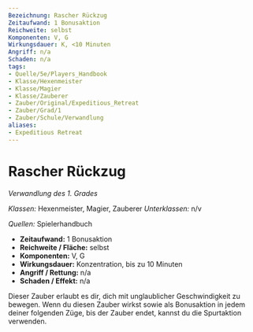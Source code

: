 ```yaml
---
Bezeichnung: Rascher Rückzug
Zeitaufwand: 1 Bonusaktion
Reichweite: selbst
Komponenten: V, G
Wirkungsdauer: K, <10 Minuten
Angriff: n/a
Schaden: n/a
tags:
- Quelle/5e/Players_Handbook
- Klasse/Hexenmeister
- Klasse/Magier
- Klasse/Zauberer
- Zauber/Original/Expeditious_Retreat
- Zauber/Grad/1
- Zauber/Schule/Verwandlung
aliases:
- Expeditious Retreat
---
```

# Rascher Rückzug
_Verwandlung des 1. Grades_

_Klassen:_ Hexenmeister, Magier, Zauberer
_Unterklassen:_  n/v

_Quellen:_ Spielerhandbuch

- **Zeitaufwand:** 1 Bonusaktion
- **Reichweite / Fläche:** selbst
- **Komponenten:** V, G
- **Wirkungsdauer:** Konzentration, bis zu 10 Minuten
- **Angriff / Rettung:** n/a
- **Schaden / Effekt:**  n/a

Dieser Zauber erlaubt es dir, dich mit unglaublicher Geschwindigkeit zu bewegen. Wenn du diesen Zauber wirkst sowie als Bonusaktion in jedem deiner folgenden Züge, bis der Zauber endet, kannst du die Spurtaktion verwenden.